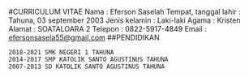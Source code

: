 #CURRICULUM VITAE
    Nama : Eferson Saselah
    Tempat, tanggal lahir : Tahuna, 03 september 2003
    Jenis kelamin : Laki-laki
    Agama : Kristen
    Alamat : SOATALOARA 2
    Telepon : 0822-5917-4849
    Email : efersonsasela55@gmail.com
##PENDIDIKAN

    2018-2021 SMK NEGERI 1 TAHUNA
    2014-2017 SMP KATOLIK SANTO AGUSTINUS TAHUNA
    2007-2013 SD KATOLIK SANTO AGUSTINUS TAHUNA
